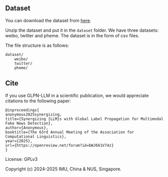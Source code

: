 Dataset
---
You can download the dataset from [here](https://drive.google.com/file/d/1gPX-tAC1Vo6C8j8PV9IbAk8hbDhd1XMG/view?usp=drive_link).

Unzip the dataset and put it in the `dataset` folder. We have three datasets: weibo, twitter and pheme. The dataset is in the form of csv files. 

The file structure is as follows:
```
dataset/
    weibo/
    twitter/
    pheme/
```

Cite
---
If you use GLPN-LLM in a scientific publication, we would appreciate citations to the following paper:

```
@inproceedings{
anonymous2025synergizing,
title={Synergizing {LLM}s with Global Label Propagation for Multimodal Fake News Detection},
author={Anonymous},
booktitle={The 63rd Annual Meeting of the Association for Computational Linguistics},
year={2025},
url={https://openreview.net/forum?id=bWJ661V74z}
}
```

License: GPLv3

Copyright (c) 2024-2025 IMU, China & NUS, Singapore.
